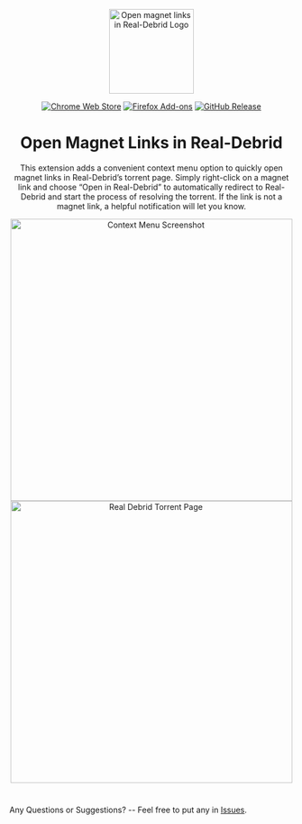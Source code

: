 <p align="center"><a href="https://github.com/f1shpie/OMLiRD-extension"><img width="150" alt="Open magnet links in Real-Debrid Logo" src="https://github.com/f1shpie/OMLiRD-chrome-extension/blob/main/files/icon.svg"></a></p>
<p align="center"><a rel="noreferrer noopener" href="https://chromewebstore.google.com/detail/open-magnet-links-in-real/hllbagncpmengihmigbedbjmmjmopcom)
"><img alt="Chrome Web Store" src="https://img.shields.io/chrome-web-store/v/hllbagncpmengihmigbedbjmmjmopcom?&style=for-the-badge&logo=google-chrome&logoColor=white&color=46548b"></a>  <a rel="noreferrer noopener" href="https://addons.mozilla.org/en-GB/firefox/addon/omlird/"><img alt="Firefox Add-ons" src="https://img.shields.io/amo/v/omlird?&style=for-the-badge&logo=firefox-browser&logoColor=white&color=46548b"></a>  <a rel="noreferrer noopener" href="https://github.com/f1shpie/OMLiRD-extension/releases/latest"><img alt="GitHub Release" src="https://img.shields.io/github/v/release/f1shpie/OMLiRD-extension?&style=for-the-badge&logo=github&logoColor=white&color=46548b"></a>  
<h1 align="center"> Open Magnet Links in Real-Debrid </h1>
  
<p align="center">This extension adds a convenient context menu option to quickly open magnet links in Real-Debrid’s torrent page. Simply right-click on a magnet link and choose “Open in Real-Debrid” to automatically redirect to Real-Debrid and start the process of resolving the torrent. If the link is not a magnet link, a helpful notification will let you know. 
</p>
 <p align="center"><a><img width="500" alt="Context Menu Screenshot" src="https://github.com/f1shpie/OMLiRD-chrome-extension/blob/main/files/screenshot1.png?raw=true"><text " "><img width="500" alt="Real Debrid Torrent Page" src="https://github.com/f1shpie/OMLiRD-chrome-extension/blob/main/files/screenshot2.jpg?raw=true"></a>

#
Any Questions or Suggestions? -- Feel free to put any in [Issues](https://github.com/f1shpie/OMLiRD-extension/issues).
